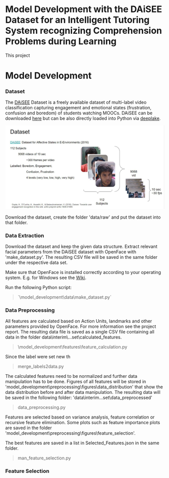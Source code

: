 # Model Development with the DAiSEE Dataset for an Intelligent Tutoring System recognizing Comprehension Problems during Learning
This project 


# Model Development
### Dataset
The [DAiSEE](https://arxiv.org/abs/1609.01885) Dataset is a freely available dataset of multi-label video classification
 capturing engagement and emotional states (frustration, confusion and boredom) of students watching MOOCs.
 DAiSEE can be downloaded [here](https://people.iith.ac.in/vineethnb/resources/daisee/index.html) but can be also 
 directly loaded into Python via [deeplake](https://datasets.activeloop.ai/docs/ml/datasets/daisee-dataset/).
 

![alt-text](Daisee.png) 
  
 Download the dataset, create the folder 'data/raw' and put the dataset into that folder.  

### Data Extraction
Download the dataset and keep the given data structure.
Extract relevant facial parameters from the DAiSEE dataset with OpenFace with 'make_dataset.py'. The resulting CSV 
file will be saved in the same folder under the respective data set.

Make sure that OpenFace is installed correctly according to your operating system. 
E.g. for Windows see the [Wiki](https://github.com/TadasBaltrusaitis/OpenFace/wiki/Windows-Installation).

Run the following Python script:
> ´\model_development\data\make_dataset.py`



### Data Preprocessing
All features are calculated based on Action Units, landmarks and other parameters provided by OpenFace. 
For more information see the project report. The resulting data file is saved as a single CSV file containing all data in 
the folder data\interim\\...set\calculated_features.

> \model_development\features\feature_calculation.py


Since the label were set new th
> merge_labels2data.py


The calculated features need to be normalized and further data manipulation has to be done. Figures of all features will
be stored in 'model_development\preprocessing\figures\data_distribution\' that show the data distribution before and 
after data manipulation. 
The resulting data will be saved in the following folder: 'data\interim\...set\data_preprocessed\'
> data_preprocessing.py

Features are selected based on variance analysis, feature correlation or recursive feature elimination. 
Some plots such as feature importance plots are saved in the folder
'model_development\preprocessing\figures\feature_selection\'. 

The best features are saved in a list in Selected_Features.json in the same folder.
> man_feature_selection.py

### Feature Selection





